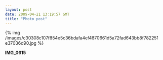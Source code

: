 ```yaml
---
layout: post
date: 2009-04-21 13:19:57 GMT
title: "Photo post"
---
```

{% img /images/c30308c107f854e5c36bdafa4ef4870661d5a72fad643bb8f782251e37036d90.jpg %}

<b>IMG_0615</b>